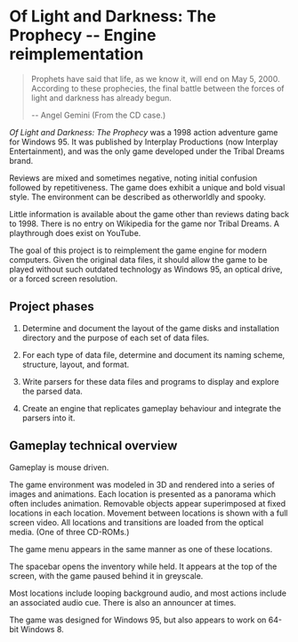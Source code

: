 # Of Light and Darkness: The Prophecy -- Engine reimplementation

> Prophets have said that life, as we know it, will end on May 5, 2000.
> According to these prophecies, the final battle between the forces of light
> and darkness has already begun.
>
> -- Angel Gemini (From the CD case.)

*Of Light and Darkness: The Prophecy* was a 1998 action adventure game for
Windows 95. It was published by Interplay Productions (now Interplay
Entertainment), and was the only game developed under the Tribal Dreams brand.

Reviews are mixed and sometimes negative, noting initial confusion followed by
repetitiveness. The game does exhibit a unique and bold visual style. The
environment can be described as otherworldly and spooky.

Little information is available about the game other than reviews dating back
to 1998. There is no entry on Wikipedia for the game nor Tribal Dreams. A
playthrough does exist on YouTube.

The goal of this project is to reimplement the game engine for modern
computers. Given the original data files, it should allow the game to be played
without such outdated technology as Windows 95, an optical drive, or a forced
screen resolution.

## Project phases

1. Determine and document the layout of the game disks and installation
directory and the purpose of each set of data files.

2. For each type of data file, determine and document its naming scheme,
structure, layout, and format.

3. Write parsers for these data files and programs to display and explore the
parsed data.

4. Create an engine that replicates gameplay behaviour and integrate the
parsers into it.

## Gameplay technical overview

Gameplay is mouse driven.

The game environment was modeled in 3D and rendered into a series of images and
animations. Each location is presented as a panorama which often includes
animation. Removable objects appear superimposed at fixed locations in each
location. Movement between locations is shown with a full screen video. All
locations and transitions are loaded from the optical media. (One of three
CD-ROMs.)

The game menu appears in the same manner as one of these locations.

The spacebar opens the inventory while held. It appears at the top of the
screen, with the game paused behind it in greyscale.

Most locations include looping background audio, and most actions include an
associated audio cue. There is also an announcer at times.

The game was designed for Windows 95, but also appears to work on 64-bit
Windows 8.
